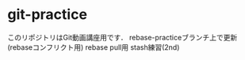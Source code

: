 # git-practice
このリポジトリはGit動画講座用です．
rebase-practiceブランチ上で更新(rebaseコンフリクト用)
rebase pull用
stash練習(2nd)
